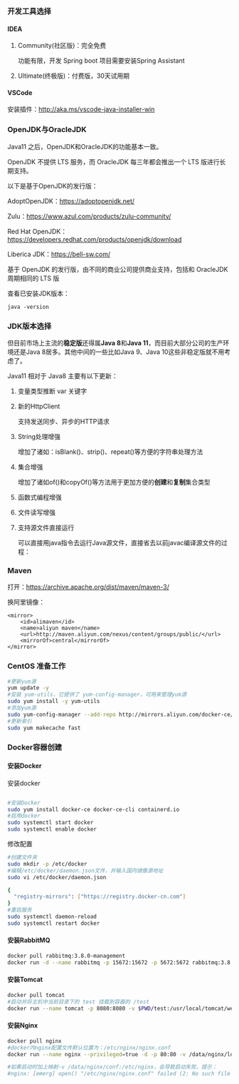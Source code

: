 ### 开发工具选择

#### IDEA

1. Community(社区版)：完全免费

   功能有限，开发 Spring boot 项目需要安装Spring Assistant

2. Ultimate(终极版)：付费版，30天试用期

#### VSCode

安装插件：http://aka.ms/vscode-java-installer-win

### OpenJDK与OracleJDK

Java11 之后，OpenJDK和OracleJDK的功能基本一致。

OpenJDK 不提供 LTS 服务，而 OracleJDK 每三年都会推出一个 LTS 版进行长期支持。

以下是基于OpenJDK的发行版：

AdoptOpenJDK：https://adoptopenjdk.net/

Zulu：https://www.azul.com/products/zulu-community/

Red Hat OpenJDK：https://developers.redhat.com/products/openjdk/download

Liberica JDK：https://bell-sw.com/

基于 OpenJDK 的发行版，由不同的商业公司提供商业支持，包括和 OracleJDK 周期相同的 LTS 版

查看已安装JDK版本：

```
java -version
```

### JDK版本选择

但目前市场上主流的**稳定版**还得属**Java 8**和**Java 11**，而目前大部分公司的生产环境还是Java 8居多。其他中间的一些比如Java 9、Java 10这些非稳定版就不用考虑了。

Java11 相对于 Java8 主要有以下更新：

1. 变量类型推断 var 关键字

2. 新的HttpClient

   支持发送同步、异步的HTTP请求

3. String处理增强

   增加了诸如：isBlank()、strip()、repeat()等方便的字符串处理方法

4. 集合增强

   增加了诸如of()和copyOf()等方法用于更加方便的**创建**和**复制**集合类型

5. 函数式编程增强

6. 文件读写增强

7. 支持源文件直接运行

   可以直接用java指令去运行Java源文件，直接省去以前javac编译源文件的过程：

### Maven

打开：https://archive.apache.org/dist/maven/maven-3/

换阿里镜像：

```
<mirror>  
	<id>alimaven</id>  
	<name>aliyun maven</name>  
	<url>http://maven.aliyun.com/nexus/content/groups/public/</url>  
	<mirrorOf>central</mirrorOf>          
</mirror>
```

### CentOS 准备工作

```sh
#更新yum源
yum update -y
#安装 yum-utils，它提供了 yum-config-manager，可用来管理yum源
sudo yum install -y yum-utils
#添加yum源
sudo yum-config-manager --add-repo http://mirrors.aliyun.com/docker-ce/linux/centos/docker-ce.repo
#更新索引
sudo yum makecache fast
```

### Docker容器创建

#### 安装Docker

安装docker

```sh

#安装Docker
sudo yum install docker-ce docker-ce-cli containerd.io
#启用docker
sudo systemctl start docker
sudo systemctl enable docker
```

修改配置

```sh
#创建文件夹
sudo mkdir -p /etc/docker
#编辑/etc/docker/daemon.json文件，并输入国内镜像源地址
sudo vi /etc/docker/daemon.json

{
  "registry-mirrors": ["https://registry.docker-cn.com"]
}
#重启服务
sudo systemctl daemon-reload
sudo systemctl restart docker
```

#### 安装RabbitMQ

```sh
docker pull rabbitmq:3.8.0-management
docker run -d --name rabbitmq -p 15672:15672 -p 5672:5672 rabbitmq:3.8.0-management
```

#### 安装Tomcat

```sh
docker pull tomcat
#启动并将主机中当前目录下的 test 挂载到容器的 /test
docker run --name tomcat -p 8080:8080 -v $PWD/test:/usr/local/tomcat/webapps/test -d tomcat
```



#### 安装Nginx

```sh
docker pull nginx
#docker内nginx配置文件默认位置为：/etc/nginx/nginx.conf
docker run --name nginx --privileged=true -d -p 80:80 -v /data/nginx/logs:/var/log/nginx nginx

#如果启动时加上映射-v /data/nginx/conf:/etc/nginx，会导致启动失败，提示：
#nginx: [emerg] open() "/etc/nginx/nginx.conf" failed (2: No such file or directory)
```

